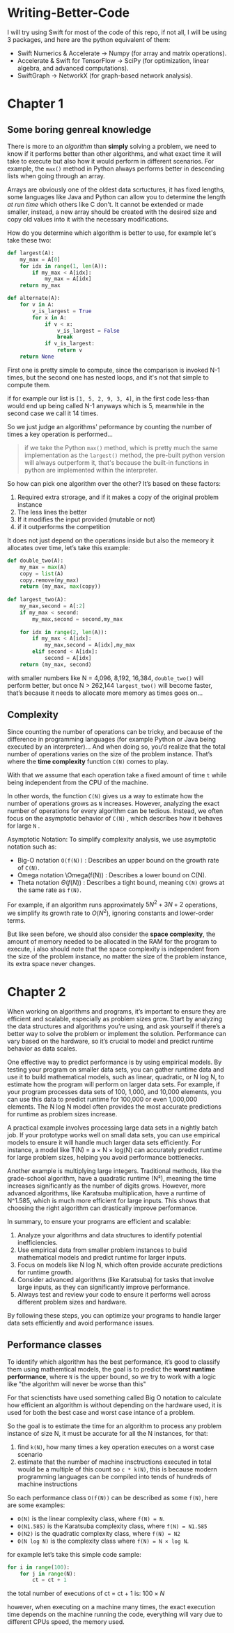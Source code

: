 # Writing-Better-Code

I will try using Swift for most of the code of this repo, if not all, I will be using 3 packages, and here are the python equivalent of them:
-	Swift Numerics & Accelerate → Numpy (for array and matrix operations).
-	Accelerate & Swift for TensorFlow → SciPy (for optimization, linear algebra, and advanced computations).
-	SwiftGraph → NetworkX (for graph-based network analysis).

# Chapter 1

## Some boring genreal knowledge

There is more to an *algorithm* than **simply** solving a problem, we need to know if it performs better than other algorithms, and what exact time it will take to execute but also how it would perform in different scenarios. For example, the `max()` method in Python always performs better in descending lists when going through an array.

Arrays are obviously one of the oldest data scrtuctures, it has fixed lengths, some languages like Java and Python can allow you to determine the length *at run time* which others like C don't. It cannot be extended or made smaller, instead, a new array should be created with the desired size and copy old values into it with the necessary modifications.

How do you determine which algorithm is better to use, for example let's take these two:

```py
def largest(A):
	my_max = A[0]
	for idx in range(1, len(A)):
		if my_max < A[idx]:
			my_max = A[idx]
	return my_max
```

```py
def alternate(A):
	for v in A:
		v_is_largest = True
		for x in A:
			if v < x:
				v_is_largest = False
				break
			if v_is_largest:
				return v
	return None
```

First one is pretty simple to compute, since the comparison is invoked N-1 times, but the second one has nested loops, and it's not that simple to compute them.

if for example our list is `[1, 5, 2, 9, 3, 4]`, in the first code less-than would end up being called N-1 anyways which is 5, meanwhile in the second case we call it 14 times.

So we just judge an algorithms' peformance by counting the number of times a key operation is performed...

> if we take the Python `max()` method, which is pretty much the same implementation as the `largest()` method, the pre-built python version will always outperform it, that's because the built-in functions in python are implemented within the interpreter.

So how can pick one algorithm over the other? It’s based on these factors:
1. Required extra strorage, and if it makes a copy of the original problem instance
2. The less lines the better
3. If it modifies the input provided (mutable or not)
4. if it outperforms the competition

It does not just depend on the operations inside but also the memeory it allocates over time, let’s take this example:

```py
def double_two(A):
	my_max = max(A)
	copy = list(A)
	copy.remove(my_max)
	return (my_max, max(copy))
	
def largest_two(A):
	my_max,second = A[:2]
	if my_max < second:
		my_max,second = second,my_max
		
	for idx in range(2, len(A)):
		if my_max < A[idx]:
			my_max,second = A[idx],my_max
		elif second < A[idx]:
			second = A[idx]
	return (my_max, second)
```

with smaller numbers like N = 4,096, 8,192, 16,384, `double_two()` will perform better, but once N > 262,144 `largest_two()` will become faster, that’s because it needs to allocate more memory as times goes on…

## Complexity

Since counting the number of operations can be tricky, and because of the difference in programming languages (for example Python or Java being executed by an interpreter)… And when doing so, you’d realize that the total number of operations varies on the size of the problem instance. That’s where the **time complexity** function `C(N)` comes to play.

With that we assume that each operation take a fixed amount of time `t` while being independent from the CPU of the machine.

In other words, the function  `C(N)`  gives us a way to estimate how the number of operations grows as  `N`  increases. However, analyzing the exact number of operations for every algorithm can be tedious. Instead, we often focus on the asymptotic behavior of  `C(N)` , which describes how it behaves for large  `N` .

Asymptotic Notation:
To simplify complexity analysis, we use asymptotic notation such as:
- Big-O notation  `O(f(N))` : Describes an upper bound on the growth rate of  `C(N)`.
- Omega notation  \Omega(f(N)) : Describes a lower bound on  C(N).
- Theta notation  $\Theta(f(N))$ : Describes a tight bound, meaning  `C(N)` grows at the same rate as  `f(N)`.

For example, if an algorithm runs approximately  $5N^2 + 3N + 2$  operations, we simplify its growth rate to $O(N^2)$, ignoring constants and lower-order terms.

But like seen before, we should also consider the **space complexity**, the amount of memory needed to be allocated in the RAM for the program to execute, i also should note that the space complexity is independent from the size of the problem instance, no matter the size of the problem instance, its extra space never changes.

# Chapter 2

When working on algorithms and programs, it’s important to ensure they are efficient and scalable, especially as problem sizes grow. Start by analyzing the data structures and algorithms you’re using, and ask yourself if there’s a better way to solve the problem or implement the solution. Performance can vary based on the hardware, so it’s crucial to model and predict runtime behavior as data scales.

One effective way to predict performance is by using empirical models. By testing your program on smaller data sets, you can gather runtime data and use it to build mathematical models, such as linear, quadratic, or N log N, to estimate how the program will perform on larger data sets. For example, if your program processes data sets of 100, 1,000, and 10,000 elements, you can use this data to predict runtime for 100,000 or even 1,000,000 elements. The N log N model often provides the most accurate predictions for runtime as problem sizes increase.

A practical example involves processing large data sets in a nightly batch job. If your prototype works well on small data sets, you can use empirical models to ensure it will handle much larger data sets efficiently. For instance, a model like T(N) = a × N × log(N) can accurately predict runtime for large problem sizes, helping you avoid performance bottlenecks.

Another example is multiplying large integers. Traditional methods, like the grade-school algorithm, have a quadratic runtime (N²), meaning the time increases significantly as the number of digits grows. However, more advanced algorithms, like Karatsuba multiplication, have a runtime of N^1.585, which is much more efficient for large inputs. This shows that choosing the right algorithm can drastically improve performance.

In summary, to ensure your programs are efficient and scalable:

1. Analyze your algorithms and data structures to identify potential inefficiencies.
2. Use empirical data from smaller problem instances to build mathematical models and predict runtime for larger inputs.
3. Focus on models like N log N, which often provide accurate predictions for runtime growth.
4. Consider advanced algorithms (like Karatsuba) for tasks that involve large inputs, as they can significantly improve performance.
5. Always test and review your code to ensure it performs well across different problem sizes and hardware.

By following these steps, you can optimize your programs to handle larger data sets efficiently and avoid performance issues.

## Performance classes

To identify which algorithm has the best performance, it’s good to classify them using mathemtical models, the goal is to predict the **worst runtime performance**, where `N` is the upper bound, so we try to work with a logic like "the algorithm will never be worse than this"

For that scienctists have used something called Big O notation to calculate how efficient an algorithm is without depending on the hardware used, it is used for both the best case and worst case intance of a problem.

So the goal is to estimate the time for an algorithm to process any problem instance of size N, it must be accurate for all the N instances, for that:
1. find `k(N)`, how many times a key operation executes on a worst case scenario
2. estimate that the number of machine insctructions executed in total would be a multiple of this count so `c * k(N)`, this is because  modern programming languages can be compiled into tends of hundreds of machine instructions

So each performance class `O(f(N))` can be described as some `f(N)`, here are some examples:
- `O(N)` is the linear complexity class, where `f(N) = N`.
- `O(N1.585)` is the Karatsuba complexity class, where `f(N) = N1.585`
- `O(N2)` is the quadratic complexity class, where `f(N) = N2`
- `O(N log N)` is the complexity class where `f(N) = N × log N`.

for example let’s take this simple code sample:

```py
for i in range(100):
	for j in range(N):
		ct = ct + 1
```

the total number of executions of ct = ct + 1 is: $100 \times N$

however, when executing on a machine many times, the exact execution time depends on the machine running the code, everything will vary due to different CPUs speed, the memory used.


